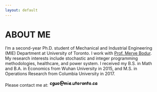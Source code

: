 ```yaml
---
layout: default
---
```


# ABOUT ME

I’m a second-year Ph.D. student of Mechanical and Industrial Engineering (MIE) Department at University of Toronto. I work with [Prof. Merve Bodur](https://sites.google.com/site/mervebodr/). My research interests include stochastic and integer programming methodologies, healthcare, and power system. I received my B.S. in Math and B.A. in Economics from Wuhan University in 2015, and M.S. in Operations Research from Columbia University in 2017.

Please contact me at: <img src ="/images/email_comic_bold.png" alt = "email image"/>
